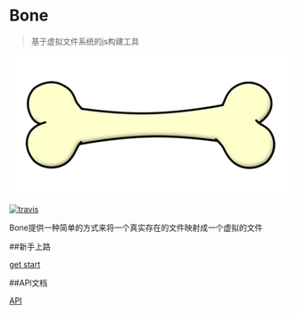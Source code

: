 # Bone 
> 基于虚拟文件系统的js构建工具

![Alt text](/bone.gif)

[![travis](https://api.travis-ci.org/wyicwx/bone.png)](https://travis-ci.org/wyicwx/bone)

Bone提供一种简单的方式来将一个真实存在的文件映射成一个虚拟的文件

##新手上路

[get start](https://github.com/wyicwx/bone/blob/master/docs/getting-started.md)

##API文档

[API](https://github.com/wyicwx/bone/blob/master/docs/api.md)

